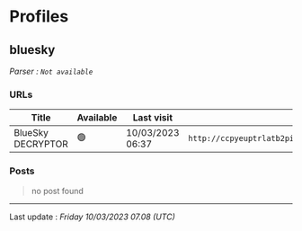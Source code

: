 # Profiles

## **bluesky**


_Parser : `Not available`_

### URLs
| Title | Available | Last visit | fqdn | Screenshot 
|---|---|---|---|---|
| BlueSky DECRYPTOR | 🟢 | 10/03/2023 06:37 | `http://ccpyeuptrlatb2piua4ukhnhi7lrxgerrcrj4p2b5uhbzqm2xgdjaqid.onion` | <a href="https://www.ransomware.live/screenshots/ccpyeuptrlatb2piua4ukhnhi7lrxgerrcrj4p2b5uhbzqm2xgdjaqid-onion.png" target=_blank>📸</a> | 

### Posts

> no post found


 --- 


Last update : _Friday 10/03/2023 07.08 (UTC)_
